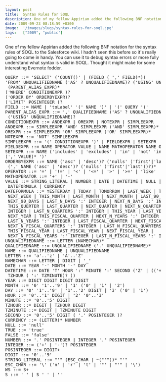 ```yaml
---
layout: post
title:  Syntax Rules for SOQL
description: One of my fellow Appirian added the following BNF notation for the syntax rules of SOQL to the Salesforce wiki. I hadnt seen this before so its really going to come in handy. You can use it to debug syntax errors or more fully understand what syntax is valid in SOQL. Thought it might make for some interesting Evernote fodder. QUERY --= SELECT (COUNT() | (FIELD ( , FIELD)*)) FROM UNQUALIFIEDNAME (AS ? UNQUALIFIEDNAME)? (USING UNQUALIFIEDNAME)?  (PARENT_ALIAS_EXPR)* (WHERE CONDITIONEXPR )? (ORDER 
date: 2009-09-23 08:18:59 +0300
image:  '/images/slugs/syntax-rules-for-soql.jpg'
tags:   ["2009", "public"]
---
```

<p>One of my fellow Appirian added the following BNF notation for the syntax rules of SOQL to the Salesforce wiki. I hadn't seen this before so it's really going to come in handy. You can use it to debug syntax errors or more fully understand what syntax is valid in SOQL. Thought it might make for some interesting Evernote fodder.</p>
<pre>QUERY ::= 'SELECT' ('COUNT()' | (FIELD ( ',' FIELD)*))
'FROM' UNQUALIFIEDNAME ('AS' ? UNQUALIFIEDNAME)? ('USING' UNQUALIFIEDNAME)?
 (PARENT_ALIAS_EXPR)*
('WHERE' CONDITIONEXPR )?
('ORDER BY' ORDERBYEXPR)?
('LIMIT' POSINTEGER )?
FIELD ::= NAME | 'toLabel' '(' NAME ')' | '(' QUERY ')'
PARENT_ALIAS_EXPR ::= ',' QUALIFIEDNAME ('AS' ? UNQUALIFIEDNAME)?
 ('USING' UNQUALIFIEDNAME)?
CONDITIONEXPR ::= ANDEXPR | OREXPR | NOTEXPR | SIMPLEEXPR
ANDEXPR ::= SIMPLEEXPR 'AND' SIMPLEEXPR ('AND' SIMPLEEXPR)*
OREXPR ::= SIMPLEEXPR 'OR' SIMPLEEXPR ('OR' SIMPLEEXPR)*
NOTEXPR ::= 'NOT' SIMPLEEXPR
SIMPLEEXPR ::= '(' CONDITIONEXPR ')' | FIELDEXPR | SETEXPR
FIELDEXPR ::= NAME OPERATOR VALUE | NAME MATHOPERATOR NAME OPERATOR VALUE
SETEXPR ::= NAME ('includes' | 'excludes' | 'in' | 'not' 'in') '(' VALUE
(',' VALUE)* ')'
ORDERBYEXPR ::= NAME ('asc' | 'desc')? ('nulls' ('first'|'last'))?
 (',' NAME ('asc' | 'desc')? ('nulls' ('first'|'last'))?)*
OPERATOR ::= '=' | '!=' | '<' | '<=' | '>' | '>=' | 'like'
MATHOPERATOR ::= '+' | '-'
VALUE ::= STRING_LITERAL | NUMBER | DATE | DATETIME | NULL | TRUE | FALSE |
 DATEFORMULA | CURRENCY
DATEFORMULA ::= YESTERDAY | TODAY | TOMORROW | LAST_WEEK | THIS_WEEK |
 NEXT_WEEK | THIS_MONTH | LAST_MONTH | NEXT_MONTH | LAST_90_DAYS |
 NEXT_90_DAYS | LAST_N_DAYS ':' INTEGER | NEXT_N_DAYS ':' INTEGER |
 THIS_QUERTER | LAST_QUARTER | NEXT_QUARTER | NEXT_N_QUARTERS ':'
 INTEGER | LAST_N_QUARTERS ':' INTEGER | THIS_YEAR | LAST_YEAR |
 NEXT_YEAR | THIS_FISCAL_QUARTER | NEXT_N_YEARS ':' INTEGER |
 LAST_N_YEARS ':' INTEGER | LAST_FISCAL_QUARTER | NEXT_FISCAL_QUARTER |
 NEXT_N_FISCAL_QUARTERS ':' INTEGER | LAST_N_FISCAL_QUARTERS ':' INTEGER |
 THIS_FISCAL_YEAR | LAST_FISCAL_YEAR | NEXT_FISCAL_YEAR |
 NEXT_N_FISCAL_YEARS ':' INTEGER | LAST_N_FISCAL_YEARS ':' INTEGER
UNQUALIFIEDNAME ::= LETTER (NAMECHAR)*
QUALIFIEDNAME ::= UNQUALIFIEDNAME ('.' UNQUALIFIEDNAME)*
NAME ::= QUALIFIEDNAME | UNQUALIFIEDNAME
LETTER ::= 'a'..'z' | 'A'..'Z'
NAMECHAR ::= LETTER | DIGIT | '_'
DATE ::= YEAR '-' MONTH '-' DAY
DATETIME ::= DATE 'T' HOUR ':' MINUTE ':' SECOND ('Z' | (('+' |'-')
 TZHOUR ( ':' TZMINUTE)? ))
YEAR ::= DIGIT DIGIT DIGIT DIGIT
MONTH ::= '0' '1'..'9' | '1' ('0' | '1' | '2')
DAY ::= '0' '1'..'9' | '1'..'2' DIGIT | '3' ('0' | '1')
HOUR ::= '0'..'1' DIGIT | '2' '0'..'3'
MINUTE ::= '0'..'5' DIGIT
TZHOUR ::= DIGIT | TZHOUR DIGIT
TZMINUTE ::= DIGIT | TZMINUTE DIGIT
SECOND ::= '0'..'5' DIGIT ( '.' POSINTEGER )?
CURRENCY ::= (LETTER)* NUMBER
NULL ::= 'null'
TRUE ::= 'true'
FALSE ::= 'false'
NUMBER ::= '.' POSINTEGER | INTEGER '.' POSINTEGER
INTEGER ::= ('+' | '-')? POSINTEGER
POSINTEGER ::= DIGIT+
DIGIT ::= '0'..'9'
STRING_LITERAL ::= "'" (ESC_CHAR | ~("'"))* "'"
ESC_CHAR ::= '\' ('n' | 'r' | 't' | '"' | "'" | '\')
WS ::= S+
S ::= ' ' | S ' ' | ''</pre>

